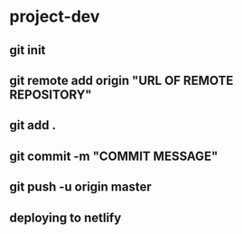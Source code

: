 # project-dev

## git init 
## git remote add origin "URL OF REMOTE REPOSITORY"
## git add .
## git commit -m "COMMIT MESSAGE"
## git push -u origin master
## deploying to netlify
